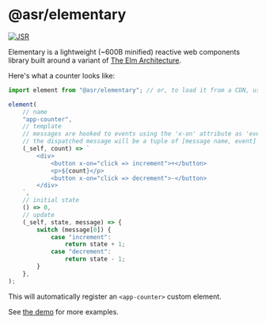 # @asr/elementary
[![JSR](https://jsr.io/badges/@asr/elementary)](https://jsr.io/@asr/elementary)

Elementary is a lightweight (~600B minified) reactive web components library built around a variant of [The Elm Architecture](https://guide.elm-lang.org/architecture/).

Here's what a counter looks like:
```js
import element from "@asr/elementary"; // or, to load it from a CDN, use https://unyt.land/@asr/elementary?raw

element(
    // name
    "app-counter",
    // template
    // messages are hooked to events using the 'x-on' attribute as 'event1 => messageName1, event2 => messageName2, ...'
    // the dispatched message will be a tuple of [message name, event] where event is the original browser event object
    (_self, count) => `
        <div>
            <button x-on="click => increment">+</button>
            <p>${count}</p>
            <button x-on="click => decrement">-</button>
        </div>
    `,
    // initial state
    () => 0,
    // update
    (_self, state, message) => {
        switch (message[0]) {
            case "increment":
                return state + 1;
            case "decrement":
                return state - 1;
        }
    },
);
```
This will automatically register an `<app-counter>` custom element.

See [the demo](demo/app.js) for more examples.
